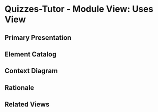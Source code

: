 # Quizzes-Tutor - Module View: Uses View

## Primary Presentation

## Element Catalog

## Context Diagram

## Rationale

## Related Views